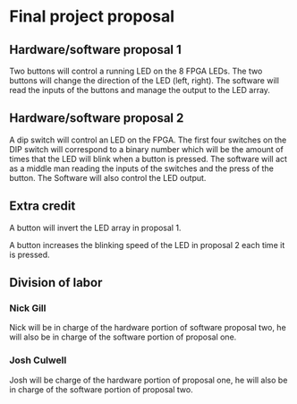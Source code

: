 # Final project proposal

## Hardware/software proposal 1
Two buttons will control a running LED on the 8 FPGA LEDs. The two buttons will change the direction of the LED (left, right). The software will read the inputs of the buttons and manage the output to the LED array.   

## Hardware/software proposal 2
A dip switch will control an LED on the FPGA. The first four switches on the DIP switch will correspond to a binary number which will be the amount of times that the LED will blink when a button is pressed. The software will act as a middle man reading the inputs of the switches and the press of the button. The Software will also control the LED output.  

## Extra credit
A button will invert the LED array in proposal 1.

A button increases the blinking speed of the LED in proposal 2 each time it is pressed. 

## Division of labor

### Nick Gill
Nick will be in charge of the hardware portion of software proposal two, he will also be in charge of the software portion of proposal one.

### Josh Culwell
Josh will be charge of the hardware portion of proposal one, he will also be in charge of the software portion of proposal two.
